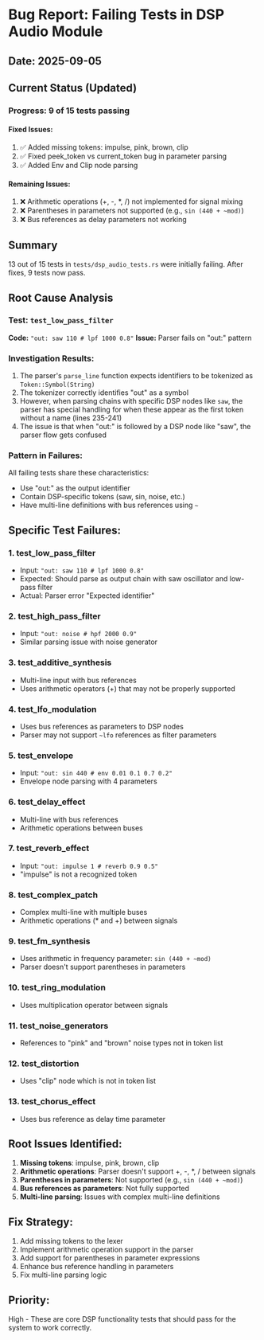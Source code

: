# Bug Report: Failing Tests in DSP Audio Module

## Date: 2025-09-05

## Current Status (Updated)

### Progress: 9 of 15 tests passing

#### Fixed Issues:
1. ✅ Added missing tokens: impulse, pink, brown, clip  
2. ✅ Fixed peek_token vs current_token bug in parameter parsing
3. ✅ Added Env and Clip node parsing

#### Remaining Issues:
1. ❌ Arithmetic operations (+, -, *, /) not implemented for signal mixing
2. ❌ Parentheses in parameters not supported (e.g., `sin (440 + ~mod)`)
3. ❌ Bus references as delay parameters not working

## Summary
13 out of 15 tests in `tests/dsp_audio_tests.rs` were initially failing. After fixes, 9 tests now pass.

## Root Cause Analysis

### Test: `test_low_pass_filter`
**Code:** `"out: saw 110 # lpf 1000 0.8"`
**Issue:** Parser fails on "out:" pattern

### Investigation Results:
1. The parser's `parse_line` function expects identifiers to be tokenized as `Token::Symbol(String)`
2. The tokenizer correctly identifies "out" as a symbol
3. However, when parsing chains with specific DSP nodes like `saw`, the parser has special handling for when these appear as the first token without a name (lines 235-241)
4. The issue is that when "out:" is followed by a DSP node like "saw", the parser flow gets confused

### Pattern in Failures:
All failing tests share these characteristics:
- Use "out:" as the output identifier 
- Contain DSP-specific tokens (saw, sin, noise, etc.)
- Have multi-line definitions with bus references using `~`

## Specific Test Failures:

### 1. test_low_pass_filter
- Input: `"out: saw 110 # lpf 1000 0.8"`
- Expected: Should parse as output chain with saw oscillator and low-pass filter
- Actual: Parser error "Expected identifier"

### 2. test_high_pass_filter  
- Input: `"out: noise # hpf 2000 0.9"`
- Similar parsing issue with noise generator

### 3. test_additive_synthesis
- Multi-line input with bus references
- Uses arithmetic operators (+) that may not be properly supported

### 4. test_lfo_modulation
- Uses bus references as parameters to DSP nodes
- Parser may not support `~lfo` references as filter parameters

### 5. test_envelope
- Input: `"out: sin 440 # env 0.01 0.1 0.7 0.2"`
- Envelope node parsing with 4 parameters

### 6. test_delay_effect
- Multi-line with bus references
- Arithmetic operations between buses

### 7. test_reverb_effect
- Input: `"out: impulse 1 # reverb 0.9 0.5"`
- "impulse" is not a recognized token

### 8. test_complex_patch
- Complex multi-line with multiple buses
- Arithmetic operations (* and +) between signals

### 9. test_fm_synthesis
- Uses arithmetic in frequency parameter: `sin (440 + ~mod)`
- Parser doesn't support parentheses in parameters

### 10. test_ring_modulation
- Uses multiplication operator between signals

### 11. test_noise_generators
- References to "pink" and "brown" noise types not in token list

### 12. test_distortion
- Uses "clip" node which is not in token list

### 13. test_chorus_effect
- Uses bus reference as delay time parameter

## Root Issues Identified:

1. **Missing tokens**: impulse, pink, brown, clip
2. **Arithmetic operations**: Parser doesn't support +, -, *, / between signals
3. **Parentheses in parameters**: Not supported (e.g., `sin (440 + ~mod)`)
4. **Bus references as parameters**: Not fully supported
5. **Multi-line parsing**: Issues with complex multi-line definitions

## Fix Strategy:

1. Add missing tokens to the lexer
2. Implement arithmetic operation support in the parser
3. Add support for parentheses in parameter expressions
4. Enhance bus reference handling in parameters
5. Fix multi-line parsing logic

## Priority:
High - These are core DSP functionality tests that should pass for the system to work correctly.